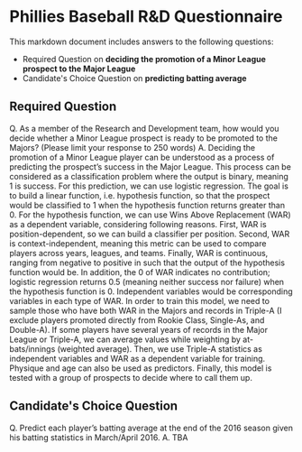 # Phillies Baseball R&D Questionnaire
This markdown document includes answers to the following questions:
+ Required Question on **deciding the promotion of a Minor League prospect to the Major League**
+ Candidate's Choice Question on **predicting batting average**

## Required Question
Q. 
As a member of the Research and Development team, how would you decide whether a Minor League prospect is ready to be promoted to the Majors? (Please limit your response to 250 words)
A.
Deciding the promotion of a Minor League player can be understood as a process of predicting the prospect’s success in the Major League. This process can be considered as a classification problem where the output is binary, meaning 1 is success. For this prediction, we can use logistic regression. The goal is to build a linear function, i.e. hypothesis function, so that the prospect would be classified to 1 when the hypothesis function returns greater than 0. For the hypothesis function, we can use Wins Above Replacement (WAR) as a dependent variable, considering following reasons. First, WAR is position-dependent, so we can build a classifier per position. Second, WAR is context-independent, meaning this metric can be used to compare players across years, leagues, and teams. Finally, WAR is continuous, ranging from negative to positive in such that the output of the hypothesis function would be. In addition, the 0 of WAR indicates no contribution; logistic regression returns 0.5 (meaning neither success nor failure) when the hypothesis function is 0. Independent variables would be corresponding variables in each type of WAR. In order to train this model, we need to sample those who have both WAR in the Majors and records in Triple-A (I exclude players promoted directly from Rookie Class, Single-As, and Double-A). If some players have several years of records in the Major League or Triple-A, we can average values while weighting by at-bats/innings (weighted average). Then, we use Triple-A statistics as independent variables and WAR as a dependent variable for training. Physique and age can also be used as predictors. Finally, this model is tested with a group of prospects to decide where to call them up.
## Candidate's Choice Question
Q. 
Predict each player’s batting average at the end of the 2016 season given his batting statistics in March/April 2016.
A.
TBA
